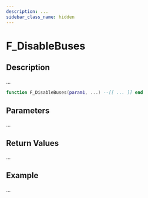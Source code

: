 ```yaml
---
description: ...
sidebar_class_name: hidden
---
```


# F_DisableBuses

## Description

...

```lua
function F_DisableBuses(param1, ...) --[[ ... ]] end
```

## Parameters

...

## Return Values

...

## Example

...

